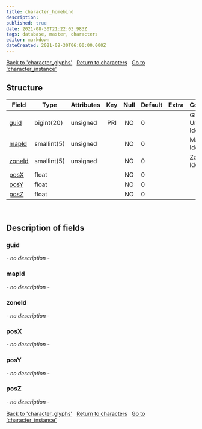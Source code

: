 ```yaml
---
title: character_homebind
description: 
published: true
date: 2021-08-30T21:22:03.983Z
tags: database, master, characters
editor: markdown
dateCreated: 2021-08-30T06:00:00.000Z
---
```


<a href="https://trinitycore.info/en/database/master/characters/character_glyphs" class="mt-5 v-btn v-btn--depressed v-btn--flat v-btn--outlined theme--light v-size--default darkblue--text text--lighten-3"><span class="v-btn__content"><i aria-hidden="true" class="v-icon notranslate v-icon--left mdi mdi-arrow-left theme--light"></i><span>Back to 'character_glyphs'</span></span></a>&nbsp;&nbsp;&nbsp;<a href="https://trinitycore.info/en/database/master/characters/home" class="mt-5 v-btn v-btn--depressed v-btn--flat v-btn--outlined theme--light v-size--default darkblue--text text--lighten-3"><span class="v-btn__content"><i aria-hidden="true" class="v-icon notranslate v-icon--left mdi mdi-home-outline theme--light"></i><span>Return to characters</span></span></a>&nbsp;&nbsp;&nbsp;<a href="https://trinitycore.info/en/database/master/characters/character_instance" class="mt-5 v-btn v-btn--depressed v-btn--flat v-btn--outlined theme--light v-size--default darkblue--text text--lighten-3"><span class="v-btn__content"><span>Go to 'character_instance'</span><i aria-hidden="true" class="v-icon notranslate v-icon--right mdi mdi-arrow-right theme--light"></i></span></a>

## Structure

| Field | Type | Attributes | Key | Null | Default | Extra | Comment |
| --- | --- | --- | :---: | :---: | --- | --- | --- |
| [guid](#guid) | bigint(20) | unsigned | PRI | NO | 0 |  | Global Unique Identifier |
| [mapId](#mapid) | smallint(5) | unsigned |  | NO | 0 |  | Map Identifier |
| [zoneId](#zoneid) | smallint(5) | unsigned |  | NO | 0 |  | Zone Identifier |
| [posX](#posx) | float |  |  | NO | 0 |  |  |
| [posY](#posy) | float |  |  | NO | 0 |  |  |
| [posZ](#posz) | float |  |  | NO | 0 |  |  |
&nbsp;
## Description of fields

### guid
*- no description -*
&nbsp;

### mapId
*- no description -*
&nbsp;

### zoneId
*- no description -*
&nbsp;

### posX
*- no description -*
&nbsp;

### posY
*- no description -*
&nbsp;

### posZ
*- no description -*
&nbsp;

<a href="https://trinitycore.info/en/database/master/characters/character_glyphs" class="mt-5 v-btn v-btn--depressed v-btn--flat v-btn--outlined theme--light v-size--default darkblue--text text--lighten-3"><span class="v-btn__content"><i aria-hidden="true" class="v-icon notranslate v-icon--left mdi mdi-arrow-left theme--light"></i><span>Back to 'character_glyphs'</span></span></a>&nbsp;&nbsp;&nbsp;<a href="https://trinitycore.info/en/database/master/characters/home" class="mt-5 v-btn v-btn--depressed v-btn--flat v-btn--outlined theme--light v-size--default darkblue--text text--lighten-3"><span class="v-btn__content"><i aria-hidden="true" class="v-icon notranslate v-icon--left mdi mdi-home-outline theme--light"></i><span>Return to characters</span></span></a>&nbsp;&nbsp;&nbsp;<a href="https://trinitycore.info/en/database/master/characters/character_instance" class="mt-5 v-btn v-btn--depressed v-btn--flat v-btn--outlined theme--light v-size--default darkblue--text text--lighten-3"><span class="v-btn__content"><span>Go to 'character_instance'</span><i aria-hidden="true" class="v-icon notranslate v-icon--right mdi mdi-arrow-right theme--light"></i></span></a>

